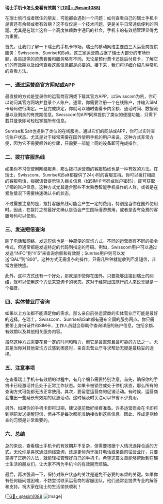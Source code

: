 **瑞士手机卡怎么查看有效期？[[TG💪+ @esim1088](https://t.me/s/esim1088)]**

在瑞士旅行或者居住的朋友，可能都会遇到一个问题：如何查看自己的瑞士手机卡是否还有余额或者有效期？这不仅仅是一个技术问题，更是关乎日常通信便利的问题。尤其是在瑞士这样一个高度依赖数字通讯的社会，手机卡的有效期管理显得尤为重要。

首先，让我们了解一下瑞士的手机卡市场。瑞士的移动网络主要由三大运营商提供服务：Swisscom、Sunrise和Salt。这三家运营商占据了瑞士大部分的市场份额，各自提供的资费套餐和服务略有不同。无论是预付费卡还是后付费卡，了解它们的有效期以及如何查看这些信息都是必要的。接下来，我们将详细介绍几种常见的查看方法。

### 一、通过运营商官方网站或APP

最直接的方式是登录你的运营商官网或下载其官方APP。以Swisscom为例，你可以访问其官方网站并登录个人账户。通常，你需要注册一个在线账户，并输入SIM卡号码进行绑定。一旦完成绑定，你就可以随时查看卡内余额、通话时间、数据流量以及剩余的有效期信息。Swisscom的APP同样提供了类似的便捷功能，只需下载并登录即可轻松掌握所有信息。

Sunrise和Salt也提供了类似的在线服务。通过它们的网站或APP，你可以实时查询账户状态。尤其是对于经常需要在国外使用手机的用户来说，这种方式非常方便，因为它不需要额外的步骤，只需要一部能上网的设备即可完成操作。

### 二、拨打客服热线

如果你不习惯使用网络服务，那么拨打运营商的客服热线也是一种有效的方法。在瑞士，Swisscom、Sunrise和Salt都提供了24小时的客服支持。你可以拨打相应的客服电话，根据语音提示输入相关信息（如SIM卡号码或账户密码），即可获取详细的账户信息。这种方式尤其适合那些不太熟悉智能手机操作的人群，或者是在紧急情况下需要快速确认卡的状态。

不过需要注意的是，拨打客服热线可能会产生一定的费用，特别是当你在国外使用时。因此，在拨打之前最好先确认是否会产生国际漫游费用，或者是否有免费的客服号码可以使用。

### 三、发送短信查询

除了电话和网络，发送短信也是一种简便的查询方式。不同的运营商有不同的指令格式，但通常都是发送特定的代码到指定的号码。例如，Swisscom用户可以通过发送“INFO”到“415”来查询余额和有效期；Sunrise用户则可以发送“BAL”到“800”。这种方式无需复杂的操作，只需几秒钟就能收到回复短信，非常方便快捷。

此外，这种方式还有一个好处，那就是即使你在国外，只要能够连接到瑞士的网络，就可以使用这个方法来查询卡的状态。这对于经常出国旅行的人来说无疑是一个福音。

### 四、实体营业厅咨询

如果以上方法都不能满足你的需求，那么亲自前往运营商的实体营业厅可能是最好的选择。在瑞士，Swisscom、Sunrise和Salt都有遍布全国的服务网点。你只需要带上身份证件和SIM卡，工作人员就会帮助你查询详细的账户信息，包括余额、有效期以及其他相关服务内容。

虽然这种方式需要花费一定的时间和精力，但它是最直观且最可靠的方法之一。尤其是当你对其他查询方式感到困惑时，亲自去营业厅寻求帮助无疑是最稳妥的选择。

### 五、注意事项

在查看瑞士手机卡有效期的过程中，有几个细节需要特别注意。首先，确保你的手机卡已经激活并且处于正常工作状态。如果卡被锁住或处于停机状态，那么所有的查询方式可能都无法正常使用。其次，要留意运营商的促销活动。有时候，运营商会推出一些延长有效期的优惠活动，这时候及时关注可以节省不少费用。

另外，如果你的手机卡即将过期，建议提前做好续费准备。许多运营商会在卡即将到期前发送提醒短信，但并不是每次都能准确接收到这些信息。因此，养成定期检查的习惯是非常重要的。

### 六、总结

总的来说，查看瑞士手机卡的有效期并不复杂，但需要根据个人情况选择合适的方式。无论你是喜欢通过网络查询，还是更倾向于拨打电话或亲自前往营业厅，只要掌握了正确的方法，就能轻松管理好自己的手机卡。希望这篇文章能够帮助到在瑞士生活的朋友们，让大家不再为手机卡的有效期而烦恼。

最后，再次强调一下，保持对账户状态的关注是避免不必要的麻烦的关键。如果你有任何疑问或困难，不妨尝试联系运营商的客服团队，他们通常会提供专业的解答和支持。祝大家在瑞士的生活愉快顺利！

[[TG💪+ @esim1088](https://t.me/s/esim1088) ![Image](https://i.postimg.cc/4NQfJmqS/Snipaste-2025-05-13-00-14-12.png)]